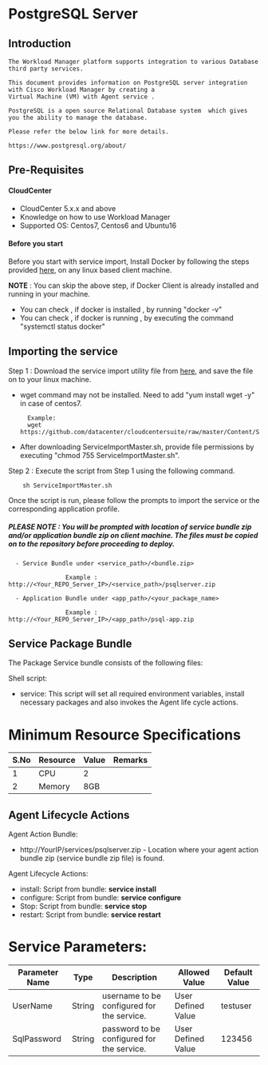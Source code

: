 # PostgreSQL Server

## Introduction

    The Workload Manager platform supports integration to various Database third party services.

    This document provides information on PostgreSQL server integration with Cisco Workload Manager by creating a 
    Virtual Machine (VM) with Agent service .

    PostgreSQL is a open source Relational Database system  which gives you the ability to manage the database.

    Please refer the below link for more details.

    https://www.postgresql.org/about/

## Pre-Requisites
#### CloudCenter
- CloudCenter 5.x.x and above
- Knowledge on how to use Workload Manager
- Supported OS: Centos7, Centos6 and Ubuntu16

#### Before you start
Before you start with service import, Install Docker by following the steps provided [here](https://wwwin-github.cisco.com/CloudCenterSuite/Content-Factory/raw/master/dockerimages/Steps%20for%20Installation%20of%20Docker%20CE%20on%20CentOS7_V2.docx), on any linux based client machine.

**NOTE** : You can skip the above step, if Docker Client is already installed and running in your machine. 
- You can check , if docker is installed , by running "docker -v"
- You can check , if docker is running , by executing the command "systemctl status docker"

## Importing the service

Step 1 : Download the service import utility file  from [here](https://raw.githubusercontent.com/datacenter/cloudcentersuite/master/Content/Scripts/ServiceImportMaster.sh), and save the file on to your linux machine.
- wget command may not be installed. Need to add "yum install wget -y" in case of centos7.

	    Example: 
        wget https://github.com/datacenter/cloudcentersuite/raw/master/Content/Scripts/ServiceImportMaster.sh
				
- After downloading ServiceImportMaster.sh, provide file permissions by executing "chmod 755 ServiceImportMaster.sh".

Step 2 : Execute the script from Step 1 using the following command.

        sh ServiceImportMaster.sh

Once the script is run, please follow the prompts to import the service or the corresponding application profile.


##### PLEASE NOTE : You will be prompted with location of service bundle zip and/or application bundle zip on client machine. The files must be copied on to the repository before proceeding to deploy.

      - Service Bundle under <service_path>/<bundle.zip>
                    
                    Example : http://<Your_REPO_Server_IP>/<service_path>/psqlserver.zip 
    
      - Application Bundle under <app_path>/<your_package_name>	
            
                    Example : http://<Your_REPO_Server_IP>/<app_path>/psql-app.zip

## Service Package Bundle

The Package Service bundle consists of the following files:

Shell script:

- service: This script will set all required environment variables, install necessary packages and also invokes the Agent life cycle actions.

# Minimum Resource Specifications

S.No | Resource   |  Value   | Remarks
---- | ---------- |--------- | ------- 
 1   |  CPU       | 2        |        
 2   |  Memory    | 8GB      |        

## Agent Lifecycle Actions 

Agent Action Bundle: 
 - http://YourIP/services/psqlserver.zip - Location where your agent action bundle zip (service bundle zip file) is found.
 
Agent Lifecycle Actions:
 - install: Script from bundle: **service install**
 - configure: Script from bundle: **service configure** 
 - Stop: Script from bundle: **service stop**
 - restart: Script from bundle: **service restart**

#  Service Parameters:

| Parameter Name | Type | Description | Allowed Value |Default Value |
| ------ | ------ | ------ |------ | ------ |
| UserName       | String  | username to be configured for the service. | User Defined Value | testuser |
| SqlPassword    | String  | password to be configured for the service. | User Defined Value | 123456 |


